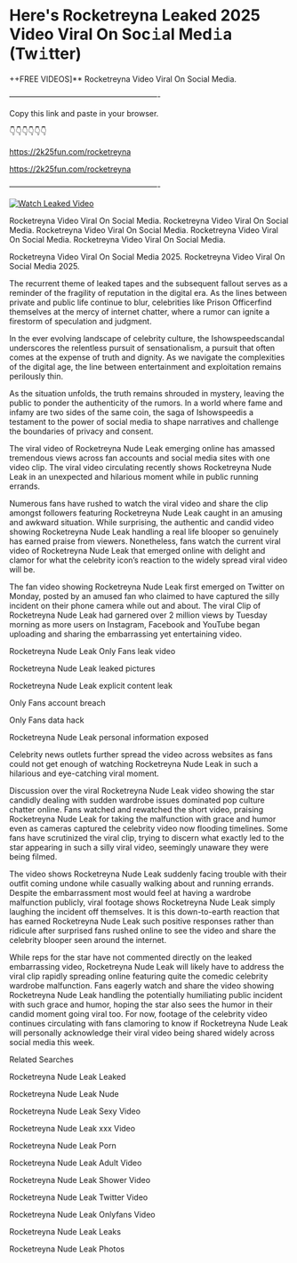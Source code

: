 # Here's Rocketreyna Leaked 2025 Video Viral On Soc𝚒al Med𝚒a (Tw𝚒tter)

++FREE VIDEOS]** Rocketreyna Video Viral On Social Media.

———————————————————-

Copy this link and paste in your browser.

👇👇👇👇👇👇

https://2k25fun.com/rocketreyna

https://2k25fun.com/rocketreyna

———————————————————-

[![Watch Leaked Video](https://miro.medium.com/v2/resize:fit:828/format:webp/1*cilzJN44JGOrTw9NJCrNHA.gif "Watch Leaked Video")](https://2k25fun.com/rocketreyna)

Rocketreyna Video Viral On Social Media. Rocketreyna Video Viral On Social Media. Rocketreyna Video Viral On Social Media. Rocketreyna Video Viral On Social Media. Rocketreyna Video Viral On Social Media.

Rocketreyna Video Viral On Social Media 2025. Rocketreyna Video Viral On Social Media 2025.

The recurrent theme of leaked tapes and the subsequent fallout serves as a reminder of the fragility of reputation in the digital era. As the lines between private and public life continue to blur, celebrities like Prison Officerfind themselves at the mercy of internet chatter, where a rumor can ignite a firestorm of speculation and judgment.

In the ever evolving landscape of celebrity culture, the Ishowspeedscandal underscores the relentless pursuit of sensationalism, a pursuit that often comes at the expense of truth and dignity. As we navigate the complexities of the digital age, the line between entertainment and exploitation remains perilously thin.

As the situation unfolds, the truth remains shrouded in mystery, leaving the public to ponder the authenticity of the rumors. In a world where fame and infamy are two sides of the same coin, the saga of Ishowspeedis a testament to the power of social media to shape narratives and challenge the boundaries of privacy and consent.

The viral video of Rocketreyna Nude Leak emerging online has amassed tremendous views across fan accounts and social media sites with one video clip. The viral video circulating recently shows Rocketreyna Nude Leak in an unexpected and hilarious moment while in public running errands.

Numerous fans have rushed to watch the viral video and share the clip amongst followers featuring Rocketreyna Nude Leak caught in an amusing and awkward situation. While surprising, the authentic and candid video showing Rocketreyna Nude Leak handling a real life blooper so genuinely has earned praise from viewers. Nonetheless, fans watch the current viral video of Rocketreyna Nude Leak that emerged online with delight and clamor for what the celebrity icon’s reaction to the widely spread viral video will be.

The fan video showing Rocketreyna Nude Leak first emerged on Twitter on Monday, posted by an amused fan who claimed to have captured the silly incident on their phone camera while out and about. The viral Clip of Rocketreyna Nude Leak had garnered over 2 million views by Tuesday morning as more users on Instagram, Facebook and YouTube began uploading and sharing the embarrassing yet entertaining video.

Rocketreyna Nude Leak Only Fans leak video

Rocketreyna Nude Leak leaked pictures

Rocketreyna Nude Leak explicit content leak

Only Fans account breach

Only Fans data hack

Rocketreyna Nude Leak personal information exposed

Celebrity news outlets further spread the video across websites as fans could not get enough of watching Rocketreyna Nude Leak in such a hilarious and eye-catching viral moment.

Discussion over the viral Rocketreyna Nude Leak video showing the star candidly dealing with sudden wardrobe issues dominated pop culture chatter online. Fans watched and rewatched the short video, praising Rocketreyna Nude Leak for taking the malfunction with grace and humor even as cameras captured the celebrity video now flooding timelines. Some fans have scrutinized the viral clip, trying to discern what exactly led to the star appearing in such a silly viral video, seemingly unaware they were being filmed.

The video shows Rocketreyna Nude Leak suddenly facing trouble with their outfit coming undone while casually walking about and running errands. Despite the embarrassment most would feel at having a wardrobe malfunction publicly, viral footage shows Rocketreyna Nude Leak simply laughing the incident off themselves. It is this down-to-earth reaction that has earned Rocketreyna Nude Leak such positive responses rather than ridicule after surprised fans rushed online to see the video and share the celebrity blooper seen around the internet.

While reps for the star have not commented directly on the leaked embarrassing video, Rocketreyna Nude Leak will likely have to address the viral clip rapidly spreading online featuring quite the comedic celebrity wardrobe malfunction. Fans eagerly watch and share the video showing Rocketreyna Nude Leak handling the potentially humiliating public incident with such grace and humor, hoping the star also sees the humor in their candid moment going viral too. For now, footage of the celebrity video continues circulating with fans clamoring to know if Rocketreyna Nude Leak will personally acknowledge their viral video being shared widely across social media this week.

Related Searches

Rocketreyna Nude Leak Leaked

Rocketreyna Nude Leak Nude

Rocketreyna Nude Leak Sexy Video

Rocketreyna Nude Leak xxx Video

Rocketreyna Nude Leak Porn

Rocketreyna Nude Leak Adult Video

Rocketreyna Nude Leak Shower Video

Rocketreyna Nude Leak Twitter Video

Rocketreyna Nude Leak Onlyfans Video

Rocketreyna Nude Leak Leaks

Rocketreyna Nude Leak Photos